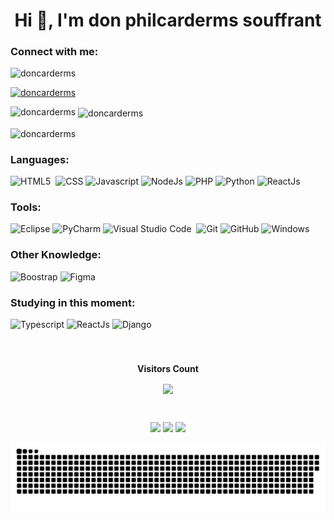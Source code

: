 <h1 align="center">Hi 👋, I'm don philcarderms souffrant</h1>
<h3 align="left">Connect with me:</h3>


<p align="left"> <img src="https://komarev.com/ghpvc/?username=doncarderms&label=Profile%20views&color=0e75b6&style=flat" alt="doncarderms" /> </p>

<p align="left"> <a href="https://github.com/ryo-ma/github-profile-trophy"><img src="https://github-profile-trophy.vercel.app/?username=doncarderms" alt="doncarderms" /></a> </p>



<p><img align="left" src="https://github-readme-stats.vercel.app/api/top-langs?username=doncarderms&show_icons=true&locale=en&layout=compact" alt="doncarderms" /></p>

<p>&nbsp;<img align="center" src="https://github-readme-stats.vercel.app/api?username=doncarderms&show_icons=true&locale=en" alt="doncarderms" /></p>

<p><img align="center" src="https://github-readme-streak-stats.herokuapp.com/?user=doncarderms&" alt="doncarderms" /></p>

### Languages:
![HTML5](https://img.shields.io/badge/html5-%23E34F26.svg?style=for-the-badge&logo=html5&logoColor=white)&nbsp; 
![CSS](https://img.shields.io/badge/-CSS-0D1117?style=for-the-badge&logo=CSS3&logoColor=1572B6&labelColor=0D1117)
![Javascript](https://img.shields.io/badge/-Javascript-0D1117?style=for-the-badge&logo=Javascript&labelColor=0D1117)
![NodeJs](https://img.shields.io/badge/Node.js-43853D?style=for-the-badge&logo=node.js&logoColor=white)
![PHP](https://img.shields.io/badge/PHP-777BB4?style=for-the-badge&logo=php&logoColor=white)
![Python](https://img.shields.io/badge/Python-14354C?style=for-the-badge&logo=python&logoColor=white)
![ReactJs](https://shields.io/badge/react-black?logo=react&style=for-the-badge)


### Tools:
![Eclipse](https://img.shields.io/badge/Eclipse-FE7A16.svg?style=for-the-badge&logo=Eclipse&logoColor=white)
![PyCharm](https://img.shields.io/badge/pycharm-143?style=for-the-badge&logo=pycharm&logoColor=black&color=black&labelColor=green)
![Visual Studio Code](https://img.shields.io/badge/-Visual%20Studio%20Code-0D1117?style=for-the-badge&logo=visual-studio-code&logoColor=007ACC&labelColor=0D1117)&nbsp;
![Git](https://img.shields.io/badge/-Git-0D1117?style=for-the-badge&logo=git&labelColor=0D1117)
![GitHub](https://img.shields.io/badge/-GitHub-0D1117?style=for-the-badge&logo=github&labelColor=0D1117)
![Windows](https://img.shields.io/badge/-Windows-0D1117?style=for-the-badge&logo=windows&labelColor=0D1117)&nbsp;


### Other Knowledge:
![Boostrap](https://img.shields.io/badge/-boostrap-0D1117?style=for-the-badge&logo=bootstrap&labelColor=0D1117)
![Figma](https://img.shields.io/badge/-figma-0D1117?style=for-the-badge&logo=figma&labelColor=0D1117)&nbsp;
  
### Studying in this moment:
![Typescript](https://img.shields.io/badge/TypeScript-007ACC?style=for-the-badge&logo=typescript&logoColor=white)
![ReactJs](https://shields.io/badge/react-black?logo=react&style=for-the-badge)
![Django](https://img.shields.io/badge/Django-092E20?style=for-the-badge&logo=django&logoColor=white)

###


  <div align="center">
<br><p align="centre"><b>Visitors Count</b></p>  
<p align="center"><img align="center" src="https://profile-counter.glitch.me/{MthAlvarez}/count.svg" /></p> 
<br></div>

 <div align="center"> 
  
  <a href="https://instagram.com/doncarderms" target="_blank"><img src="https://img.shields.io/badge/-Instagram-%23E4405F?style=for-the-badge&logo=instagram&logoColor=white" target="_blank"></a>
  <a href = "donphilocardermssouffrant@gmail.com"><img src="https://img.shields.io/badge/-Gmail-%23333?style=for-the-badge&logo=gmail&logoColor=white" target="_blank"></a>
  <a href="https://www.linkedin.com/in/doncarderms/" target="_blank"><img src="https://img.shields.io/badge/-LinkedIn-%230077B5?style=for-the-badge&logo=linkedin&logoColor=white" target="_blank"></a> 
 
![Snake animation](https://github.com/katianne23/katianne23/blob/output/github-contribution-grid-snake.svg)
 
</div>






